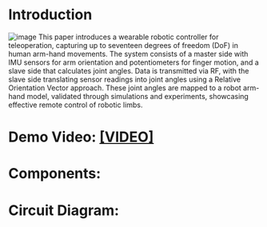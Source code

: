 # Introduction
![image](https://github.com/user-attachments/assets/714ed050-902c-46ee-afb7-702d65a2b8a0)
This paper introduces a wearable robotic controller for teleoperation, capturing up to seventeen degrees of freedom (DoF) in human arm-hand movements. The system consists of a master side with IMU sensors for arm orientation and potentiometers for finger motion, and a slave side that calculates joint angles. Data is transmitted via RF, with the slave side translating sensor readings into joint angles using a Relative Orientation Vector approach. These joint angles are mapped to a robot arm-hand model, validated through simulations and experiments, showcasing effective remote control of robotic limbs.
#
# Demo Video: [[VIDEO]](https://drive.google.com/file/d/1db3AKoa-e-W6HV--gTsGyHlMbmqHGK8M/view)
#
# Components:

# Circuit Diagram: